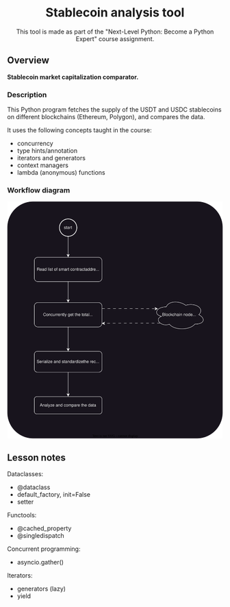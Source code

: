 <div align="center">
  <h1>Stablecoin analysis tool</h1>
  <p>This tool is made as part of the "Next-Level Python: Become a Python Expert" course assignment.</p>
</div>


## Overview

**Stablecoin market capitalization comparator.**


### Description

This Python program fetches the supply of the USDT and USDC stablecoins on different
blockchains (Ethereum, Polygon), and compares the data.

It uses the following concepts taught in the course:

- concurrency
- type hints/annotation
- iterators and generators
- context managers
- lambda (anonymous) functions


### Workflow diagram

![Workflow diagram](diagram.svg)


## Lesson notes

Dataclasses:
- @dataclass
- default_factory, init=False
- setter


Functools:
- @cached_property
- @singledispatch


Concurrent programming:
- asyncio.gather()


Iterators:
- generators (lazy)
- yield
